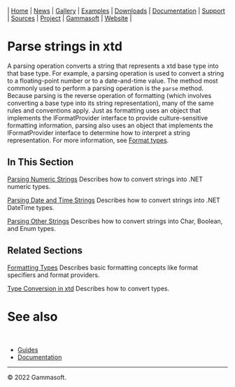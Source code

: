 | [Home](home.md) | [News](news.md) | [Gallery](gallery.md) | [Examples](examples.md) | [Downloads](downloads.md) | [Documentation](documentation.md) | [Support](support.md) | [Sources](https://github.com/gammasoft71/xtd) | [Project](https://sourceforge.net/projects/xtdpro/) | [Gammasoft](gammasoft.md) | [Website](https://gammasoft71.wixsite.com/xtdpro) |

# Parse strings in xtd

A parsing operation converts a string that represents a xtd base type into that base type. 
For example, a parsing operation is used to convert a string to a floating-point number or to a date-and-time value.
The method most commonly used to perform a parsing operation is the `parse` method. 
Because parsing is the reverse operation of formatting (which involves converting a base type into its string representation), many of the same rules and conventions apply. 
Just as formatting uses an object that implements the IFormatProvider interface to provide culture-sensitive formatting information, parsing also uses an object that implements the IFormatProvider interface to determine how to interpret a string representation. 
For more information, see [Format types](format_overview.md).

## In This Section

[Parsing Numeric Strings](parse_numeric_strings.md) Describes how to convert strings into .NET numeric types.

[Parsing Date and Time Strings](parse_date_and_time_strings.md) Describes how to convert strings into .NET DateTime types.

[Parsing Other Strings](parse_other_type_strings.md) Describes how to convert strings into Char, Boolean, and Enum types.

## Related Sections

[Formatting Types](format_overview.md) Describes basic formatting concepts like format specifiers and format providers.

[Type Conversion in xtd](type_conversion_overview_overview.md) Describes how to convert types.

# See also
​
* [Guides](guides.md)
* [Documentation](documentation.md)

______________________________________________________________________________________________

© 2022 Gammasoft.
